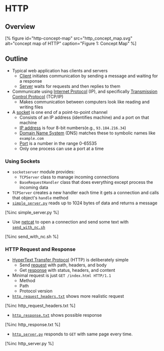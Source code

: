 # HTTP

## Overview

[% figure
   id="http-concept-map"
   src="http_concept_map.svg"
   alt="concept map of HTTP"
   caption="Figure 1: Concept Map"
%]

<p id="terms"></p>

## Outline

-   Typical web application has clients and servers
    -   [Client](g:client) initiates communication by sending a message and waiting for a response
    -   [Server](g:server) waits for requests and then replies to them
-   Communicate using [Internet Protocol](g:ip) (IP), and specifically [Transmission Control Protocol](g:tcp) (TCP/IP)
    -   Makes communication between computers look like reading and writing files
-   A [socket](g:socket) is one end of a point-to-point channel
    -   Consists of an IP address (identifies machine) and a port on that machine
    -   [IP address](g:ip-address) is four 8-bit numbers(e.g., `93.184.216.34`)
    -   [Domain Name System](g:dns) (DNS) matches these to symbolic names like `example.com`
    -   [Port](g:port) is a number in the range 0-65535
    -   Only one process can use a port at a time

### Using Sockets

-   `socketserver` module provides:
    -   `TCPServer` class to manage incoming connections
    -   `BaseRequestHandler` class that does everything except process the incoming data
-   `TCPServer` creates a new handler each time it gets a connection and calls that object's `handle` method
-   [`simple_server.py`](./simple_server.py) reads up to 1024 bytes of data and returns a message

[%inc simple_server.py %]

-   Use [netcat][netcat] to open a connection and send some text with [`send_with_nc.sh`](./send_with_nc.sh)

[%inc send_with_nc.sh %]

### HTTP Request and Response

-   [HyperText Transfer Protocol](g:http) (HTTP) is deliberately simple
    -   Send [request](g:http-request) with path, headers, and body
    -   Get [response](g:http-response) with status, headers, and content
-   Minimal request is just `GET /index.html HTTP/1.1`
    -   Method
    -   Path
    -   Protocol version
-   [`http_request_headers.txt`](./http_request_headers.txt) shows more realistic request

[%inc http_request_headers.txt %]

-   [`http_response.txt`](./http_response.txt) shows possible response

[%inc http_response.txt %]

-   [`http_server.py`](./http_server.py) responds to `GET` with same page every time.

[%inc http_server.py %]

[netcat]: https://en.wikipedia.org/wiki/Netcat
